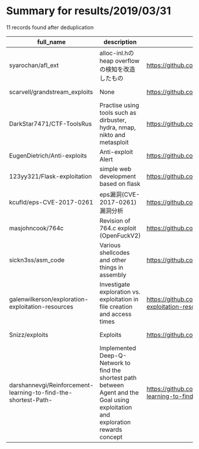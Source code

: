 
# Summary for results/2019/03/31
    
11 records found after deduplication

| full_name | description | html_url | matched_list | matched_count | pushed_at | size | stargazers_count | language | forks_count | vul_ids |
|----------------------------------------------------------------|------------------------------------------------------------------------------------------------------------------------------------|-----------------------------------------------------------------------------------|----------------------------------|-----------------|---------------------------|--------|--------------------|------------------|---------------|-------------------|
| syarochan/afl_ext | alloc-inl.hのheap overflowの検知を改造したもの | https://github.com/syarochan/afl_ext | ['heap overflow'] | 1 | 2019-03-31 01:11:51+00:00 | 1302 | 1 | C | 0 | [] |
| scarvell/grandstream_exploits | None | https://github.com/scarvell/grandstream_exploits | ['exploit'] | 1 | 2019-03-31 11:07:53+00:00 | 17 | 58 | Python | 26 | [] |
| DarkStar7471/CTF-ToolsRus | Practise using tools such as dirbuster, hydra, nmap, nikto and metasploit | https://github.com/DarkStar7471/CTF-ToolsRus | ['metasploit module OR payload'] | 1 | 2019-03-31 16:58:55+00:00 | 8 | 5 | nan | 0 | [] |
| EugenDietrich/Anti-exploits | Anti-exploit Alert | https://github.com/EugenDietrich/Anti-exploits | ['exploit'] | 1 | 2019-03-31 01:27:29+00:00 | 0 | 0 | | 0 | [] |
| 123yy321/Flask-exploitation | simple web development based on flask | https://github.com/123yy321/Flask-exploitation | ['exploit'] | 1 | 2019-03-31 05:47:58+00:00 | 0 | 0 | | 0 | [] |
| kcufId/eps-CVE-2017-0261 | eps漏洞(CVE-2017-0261)漏洞分析 | https://github.com/kcufId/eps-CVE-2017-0261 | ['cve-2'] | 1 | 2019-03-31 07:39:37+00:00 | 2137 | 9 | PostScript | 9 | ['CVE-2017-0261'] |
| masjohncook/764c | Revision of 764.c exploit (OpenFuckV2) | https://github.com/masjohncook/764c | ['exploit'] | 1 | 2019-03-31 07:56:25+00:00 | 10 | 0 | C | 0 | [] |
| sickn3ss/asm_code | Various shellcodes and other things in assembly | https://github.com/sickn3ss/asm_code | ['shellcode'] | 1 | 2019-03-31 08:35:12+00:00 | 10 | 0 | Assembly | 0 | [] |
| galenwilkerson/exploration-exploitation-resources | Investigate exploration vs. exploitation in file creation and access times | https://github.com/galenwilkerson/exploration-exploitation-resources | ['exploit'] | 1 | 2019-03-31 10:18:42+00:00 | 27 | 0 | Jupyter Notebook | 0 | [] |
| Snizz/exploits | Exploits | https://github.com/Snizz/exploits | ['exploit'] | 1 | 2019-03-31 15:28:06+00:00 | 5 | 0 | Python | 0 | [] |
| darshannevgi/Reinforcement-learning-to-find-the-shortest-Path- | Implemented Deep-Q-Network to find the shortest path between Agent and the Goal using exploitation and exploration rewards concept | https://github.com/darshannevgi/Reinforcement-learning-to-find-the-shortest-Path- | ['exploit'] | 1 | 2019-03-31 20:33:43+00:00 | 6570 | 0 | Jupyter Notebook | 0 | [] |

